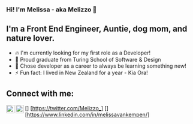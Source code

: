 ### Hi!  I'm Melissa - aka Melizzo :wave:

## I'm a Front End Engineer, Auntie, dog mom, and nature lover.  
  - :fire: I'm currently looking for my first role as a Developer! 
  - :school: Proud graduate from Turing School of Software & Design
  - :seedling: Chose developer as a career to always be learning something new! 
  - :zap: Fun fact: I lived in New Zealand for a year - Kia Ora!

## Connect with me: 
[<img align="left" alt="twitter-logo | Twitter" width="22px" src="https://cdn.jsdelivr.net/npm/simple-icons@v3/icons/twitter.svg" />] [https://twitter.com/Melizzo_]
[<img align="left" alt="linkedIn-logo | Linkedin" width="22px" src="https://cdn.jsdelivr.net/npm/simple-icons@v3/icons/linkedin.svg" />] [https://www.linkedin.com/in/melissavankempen/]

<br />
